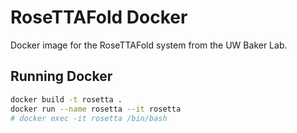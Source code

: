 # RoseTTAFold Docker
Docker image for the RoseTTAFold system from the UW Baker Lab.


## Running Docker
```sh
docker build -t rosetta .
docker run --name rosetta --it rosetta
# docker exec -it rosetta /bin/bash
```
